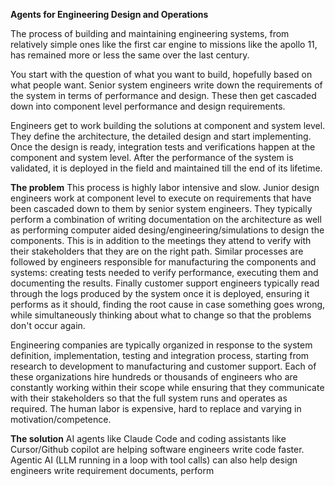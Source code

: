 **Agents for Engineering Design and Operations**

The process of building and maintaining engineering systems, from relatively simple ones like the first car engine to missions like the apollo 11, has remained more or less the same over the last century. 

You start with the question of what you want to build, hopefully based on what people want. Senior system engineers write down the requirements of the system in terms of performance and design. These then get cascaded down into component level performance and design requirements. 

Engineers get to work building the solutions at component and system level. They define the architecture, the detailed design and start implementing. Once the design is ready, integration tests and verifications happen at the component and system level. After the performance of the system is validated, it is deployed in the field and maintained till the end of its lifetime. 

**The problem**
This process is highly labor intensive and slow. Junior design engineers work at component level to execute on requirements that have been cascaded down to them by senior system engineers. They typically perform a combination of writing documentation on the architecture as well as performing computer aided desing/engineering/simulations to design the components. This is in addition to the meetings they attend to verify with their stakeholders that they are on the right path. Similar processes are followed by engineers responsible for manufacturing the components and systems: creating tests needed to verify performance, executing them and documenting the results. Finally customer support engineers typically read through the logs produced by the system once it is deployed, ensuring it performs as it should, finding the root cause in case something goes wrong, while simultaneously thinking about what to change so that the problems don't occur again. 

Engineering companies are typically organized in response to the system definition, implementation, testing and integration process, starting from research to development to manufacturing and customer support. Each of these organizations hire hundreds or thousands of engineers who are constantly working within their scope while ensuring that they communicate with their stakeholders so that the full system runs and operates as required.
The human labor is expensive, hard to replace and varying in motivation/competence. 

**The solution**
AI agents like Claude Code and coding assistants like Cursor/Github copilot are helping software engineers write code faster. Agentic AI (LLM running in a loop with tool calls) can also help design engineers write requirement documents, perform 
